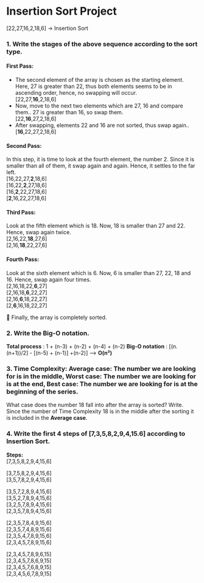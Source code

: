 # Insertion Sort Project

[22,27,16,2,18,6] -> Insertion Sort


### 1. Write the stages of the above sequence according to the sort type.

#### First Pass:
<ul>
<li>The second element of the array is chosen as the starting element.
Here, 27 is greater than 22, thus both elements seems to be in ascending order, hence, no swapping will occur.
<br> 
    [22,27,<b>16</b>,2,18,6]
<br></li>
<li>Now, move to the next two elements which are 27, 16 and compare them..
27 is greater than 16, so swap them.
<br>
    [22,<b>16</b>,27,2,18,6]
<br> </li>
<li>After swapping, elements 22 and 16 are not sorted, thus swap again..
<br>
    [<b>16</b>,22,27,2,18,6]
<br></li>
</ul>

#### Second Pass:
In this step, it is time to look at the fourth element, the number 2. Since it is smaller than all of them, it swap again and again. Hence, it settles to the far left.\
[16,22,27,**2**,18,6]\
[16,22,**2**,27,18,6]\
[16,**2**,22,27,18,6]\
[**2**,16,22,27,18,6]

#### Third Pass:
Look at the fifth element which is 18. Now, 18 is smaller than 27 and 22. Hence, swap again twice.\
[2,16,22,**18**,27,6]\
[2,16,**18**,22,27,6]

#### Fourth Pass:
Look at the sixth element which is 6. Now, 6 is smaller than 27, 22, 18 and 16. Hence, swap again four times.\
[2,16,18,22,**6**,27]\
[2,16,18,**6**,22,27]\
[2,16,**6**,18,22,27]\
[2,**6**,16,18,22,27]

👋 Finally, the array is completely sorted.

### 2. Write the Big-O notation.

**Total process**  : 1 + (n-3) + (n-2) + (n-4) + (n-2) 
**Big-O notation** : [(n.(n+1))/2] - [(n-5) + (n-1)] +(n-2)]
--> **O(n²)**  

### 3. Time Complexity: Average case: The number we are looking for is in the middle, Worst case: The number we are looking for is at the end, Best case: The number we are looking for is at the beginning of the series.
  What case does the number 18 fall into after the array is sorted? Write.
Since the number of Time Complexity 18 is in the middle after the sorting it is included in the **Average case**.
### 4. Write the first 4 steps of [7,3,5,8,2,9,4,15.6] according to Insertion Sort.

**Steps:**
\
[7,3,5,8,2,9,4,15,6]

[3,7,5,8,2,9,4,15,6]\
[3,5,7,8,2,9,4,15,6]

[3,5,7,2,8,9,4,15,6]\
[3,5,2,7,8,9,4,15,6]\
[3,2,5,7,8,9,4,15,6]\
[2,3,5,7,8,9,4,15,6]

[2,3,5,7,8,4,9,15,6]\
[2,3,5,7,4,8,9,15,6]\
[2,3,5,4,7,8,9,15,6]\
[2,3,4,5,7,8,9,15,6]

[2,3,4,5,7,8,9,6,15]\
[2,3,4,5,7,8,6,9,15]\
[2,3,4,5,7,6,8,9,15]\
[2,3,4,5,6,7,8,9,15]